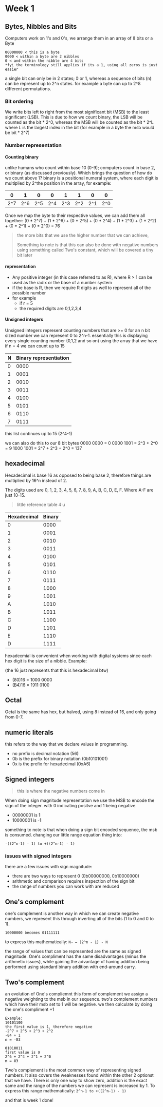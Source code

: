 # Week 1
## Bytes, Nibbles and Bits
Computers work on 1's and 0's, we arrange them in an array of 8 bits or a Byte

```
00000000 < this is a byte
0000 < within a byte are 2 nibbles
0 < and within the nibble are 4 bits
*fyi the terminology still applies if its a 1, using all zeros is just easier
```
a single bit can only be in 2 states; 0 or 1, whereas a sequence of bits (n) can be represent up to 2^n states.
for example a byte can up to 2^8 different permutations.
### Bit ordering
We write bits left to right from the most significant bit (MSB) to the least significant (LSB). This is due to how we count binary, the LSB will be counted as the bit * 2^0, whereas the MSB will be counted as the bit * 2^L where L is the largest index in the bit (for example in a byte the msb would be bit * 2^7)
### Number representation
#### Counting binary
unlike humans who count within base 10 (0-9); computers count in base 2, or binary (as discussed previously). Which brings the question of how do we count above 1?
binary is a positional numeral system, where each digit is multiplied by 2^the position in the array, for example:

| 0 | 1 | 0 | 0 | 1 | 1 | 0 | 0 |
|-----|-----|-----|-----|-----|-----|-----|-----|
| 2^7 | 2^6 | 2^5 | 2^4 | 2^3 | 2^2 | 2^1 | 2^0 |

Once we map the byte to their respective values, we can add them all together:
(0 * 2^7) + (1 * 2^6) + (0 * 2^5) + (0 * 2^4) + (1 * 2^3) + (1 * 2^2) + (0 * 2^1) + (0 * 2^0) = 76
> the more bits that we use the higher number that we can achieve,
>
> Something to note is that this can also be done with negative numbers using something called Two's constant, which will be covered a tiny bit later

#### representation
- Any positive integer (in this case referred to as R), where R > 1 can be used as the radix or the base of a number system
- if the base is R, then we require R digits as well to represent all of the possible number
- for example
  - if r = 5
  - the required digits are 0,1,2,3,4

#### Unsigned integers
Unsigned integers represent counting numbers that are >= 0
for an n bit sized number we can represent 0 to 2^n-1.
essentially this is displaying every single counting number (0,1,2 and so on) using the array that we have
if n = 4
we can count up to 15

|  N  |  Binary representiation  |
|-----|-----|
| 0 | 0000 |
| 1 | 0001 |
| 2 | 0010 |
| 3 | 0011 |
| 4 | 0100 |
| 5 | 0101 |
| 6 | 0110 |
| 7 | 0111 |

this list continues up to 15 (2^4-1)

we can also do this to our 8 bit bytes
0000 0000 = 0
0000 1001 = 2^3 + 2^0 = 9 
1000 1001 = 2^7 + 2^3 + 2^0 = 137

## hexadecimal
Hexadecimal is base 16 as opposed to being base 2, therefore things are multiplied by 16^n instead of 2.

The digits used are 0, 1, 2, 3, 4, 5, 6, 7, 8, 9, A, B, C, D, E, F. Where A-F are just 10-15.

> little reference table 4 u

|  Hexadecimal  |  Binary   |
|-----|-----|
| 0 | 0000 |
| 1 | 0001 |
| 2 | 0010 |
| 3 | 0011 |
| 4 | 0100 |
| 5 | 0101 |
| 6 | 0110 |
| 7 | 0111 |
| 8 | 1000 |
| 9 | 1001 |
| A | 1010 |
| B | 1011 |
| C | 1100 |
| D | 1101 |
| E | 1110 |
| D | 1111 |

hexadecmial is convenient when working with digital systems since each hex digit is the size of a nibble. Example:

(the 16 just represents that this is hexadecimal btw)
- (80)16 = 1000 0000
- (B4)16 = 1911 0100

## Octal
Octal is the same has hex, but halved, using 8 instead of 16, and only going from 0-7.

## numeric literals
this refers to the way that we declare values in programming.
- no prefix is decimal notation (56)
- 0b is the prefix for binary notation (0b10101001)
- 0x is the prefix for hexadecimal (0xA6)

## Signed integers
> this is where the negative numbers come in

When doing sign magnitude representation we use the MSB to encode the sign of the integer. with 0 indicating positve and 1 being negative.
- 00000001 is 1
- 10000001 is -1

something to note is that when doing a sign bit encoded sequence, the msb is consumed. changing our little range equation thing into:

```-((2^n-1) - 1) to +((2^n-1) - 1)```

### issues with signed integers
there are a few issues with sign magnitude:
- there are two ways to represent 0 (0b00000000, 0b10000000)
- arithmetic and comparison requires inspection of the sign bit
- the range of numbers you can work with are reduced

## One's complement
one's complement is another way in which we can create negative numbers, we represent this through inverting all of the bits (1 to 0 and 0 to 1).

```10000000 becomes 01111111```

to express this mathematically: ```N~ = (2^n - 1) - N```

the range of values that can be represented are the same as signed magnitude. One's compliment has the same disadvantages (minus the arithmetic issues), while gaining the advantage of having addition being performed using standard binary addition with end-around carry.

## Two's complement
an evolution of One's compliemnt this form of complement we assign a negative weighting to the msb in our sequence. two's complement numbers which have their msb set to 1 will be negative. we then calculate by doing the one's compliment +1

```
Example:
10101100
the first value is 1, therefore negative
-2^7 + 2^5 + 2^3 + 2^2
-84 + 1
n = -83

01010011
first value is 0
2^6 + 2^4 + 2^1 + 2^0
n = 83
```

Two's complement is the most common way of representing signed numbers. It also covers the weaknesses found within thte other 2 optionst that we have. There is only one way to show zero, addition is the exact same and the range of the numbers we can represent is increased by 1. To express this range mathematically: ``````2^n-1 to +((2^n-1) - 1)``````

and that is week 1 done!